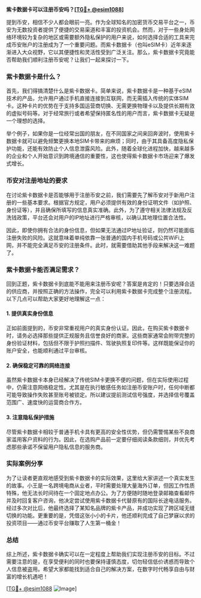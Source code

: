 **紫卡数据卡可以注册币安吗？[[TG💪+ @esim1088](https://t.me/s/esim1088)]**

提到币安，相信不少人都会眼前一亮。作为全球知名的加密货币交易平台之一，币安为无数投资者提供了便捷的交易渠道和丰富的投资机会。然而，对于一些身处网络环境较为复杂的地区或需要额外隐私保护的用户来说，如何选择合适的工具来完成币安账户的注册成为了一个重要问题。而紫卡数据卡（也叫eSIM卡）近年来逐渐进入大众视野，它以其便捷性和灵活性受到广泛关注。那么，紫卡数据卡究竟能否帮助我们顺利注册币安呢？让我们一起来探讨一下。

### 紫卡数据卡是什么？

首先，我们得搞清楚什么是紫卡数据卡。简单来说，紫卡数据卡是一种基于eSIM技术的产品，允许用户通过手机直接连接到互联网，而无需插入传统的实体SIM卡。这种卡片的优势在于支持多国运营商切换、无需更换物理卡以及提供长期有效的虚拟号码等。对于经常旅行或者希望保持匿名性的用户而言，紫卡数据卡无疑是一个理想的选择。

举个例子，如果你是一位经常出国的朋友，在不同国家之间来回奔波时，使用紫卡数据卡就可以避免频繁更换本地SIM卡带来的麻烦；同时，由于其具备高度隐私保护功能，还能有效防止个人信息泄露风险。此外，随着全球化进程加快，越来越多的企业和个人开始意识到跨境通信的重要性，这也使得紫卡数据卡市场迎来了爆发式增长。

### 币安对注册地址的要求

在讨论紫卡数据卡是否能够用于注册币安之前，我们需要先了解币安对于新用户注册的一些基本要求。根据官方规定，用户必须提供有效的身份证明文件（如护照、身份证等），并且确保所填写的信息真实准确。此外，为了遵守相关法律法规及反洗钱政策，平台还会对用户的IP地址进行严格审核，以确认其地理位置合法性。

因此，即使你拥有合法的身份信息，但如果无法通过IP地址验证，则仍然可能面临注册失败的风险。这就意味着单纯依靠一张普通的国内手机号码或公共WiFi上网，并不能完全满足币安的注册条件。此时，就需要借助其他手段来解决这一难题了。

### 紫卡数据卡能否满足需求？

回到正题，紫卡数据卡到底能不能用来注册币安呢？答案是肯定的！只要选择合适的供应商，并按照正确的方法操作，完全可以利用紫卡数据卡完成整个注册流程。以下几点可以帮助大家更好地理解这一点：

#### 1. 提供真实身份信息
正如前面提到的，币安非常重视用户的真实身份认证。因此，在购买紫卡数据卡时，请务必选择那些提供正规服务且信誉良好的商家。这些商家通常会附带完整的身份验证材料，包括但不限于护照扫描件、驾驶执照复印件等。这样既能保证你的账户安全，也能顺利通过平台审核。

#### 2. 确保稳定可靠的网络连接
虽然紫卡数据卡本身已经解决了传统SIM卡更换不便的问题，但在实际使用过程中，仍需注意网络稳定性。尤其是在执行敏感任务如注册币安账户时，任何中断都可能导致操作失败甚至账号被锁定。所以建议提前测试信号强度，并选择信号覆盖范围广、速度快的运营商合作方。

#### 3. 注意隐私保护措施
尽管紫卡数据卡相较于普通手机卡具有更高的安全性优势，但仍需警惕某些不良商家滥用客户资料的行为。因此，在选购产品前一定要仔细阅读条款细则，并优先考虑那些承诺不保留用户隐私信息的服务商。

### 实际案例分享

为了让读者更直观地感受到紫卡数据卡的实际效果，这里给大家讲述一个真实发生的故事。小王是一名跨境电商从业者，平时需要处理大量海外订单，但因工作性质特殊，他无法长时间待在一个固定地点办公。为了方便随时随地登录邮箱查看邮件并及时回复客户咨询，他决定尝试使用紫卡数据卡代替原有的国际长途电话服务。经过多次对比后，他最终选择了某知名品牌的紫卡产品，并成功实现了跨区域无缝切换的功能。更重要的是，凭借这张小小的卡片，他还顺利完成了自己梦寐以求的投资项目——通过币安平台赚取了人生第一桶金！

### 总结

综上所述，紫卡数据卡确实可以在一定程度上帮助我们实现注册币安的目标。不过需要注意的是，在享受便利的同时也要保持谨慎态度，切勿轻信低价诱惑而导致个人信息被盗用。希望大家都能找到适合自己的解决方案，在数字时代畅享自由与财富的增长机遇吧！

[[TG💪+ @esim1088](https://t.me/s/esim1088) ![Image](https://i.postimg.cc/4NQfJmqS/Snipaste-2025-05-13-00-14-12.png)]